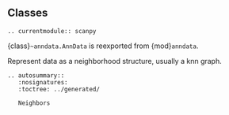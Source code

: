 ## Classes


```{eval-rst}
.. currentmodule:: scanpy
```

{class}`~anndata.AnnData` is reexported from {mod}`anndata`.

Represent data as a neighborhood structure, usually a knn graph.

```{eval-rst}
.. autosummary::
   :nosignatures:
   :toctree: ../generated/

   Neighbors

```
